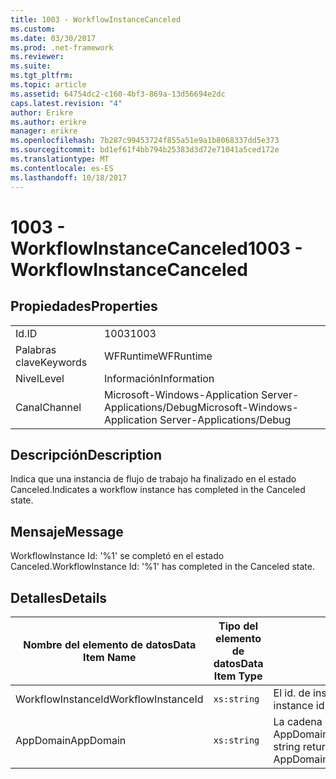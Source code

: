 ```yaml
---
title: 1003 - WorkflowInstanceCanceled
ms.custom: 
ms.date: 03/30/2017
ms.prod: .net-framework
ms.reviewer: 
ms.suite: 
ms.tgt_pltfrm: 
ms.topic: article
ms.assetid: 64754dc2-c160-4bf3-869a-13d56694e2dc
caps.latest.revision: "4"
author: Erikre
ms.author: erikre
manager: erikre
ms.openlocfilehash: 7b287c99453724f855a51e9a1b8068337dd5e373
ms.sourcegitcommit: bd1ef61f4bb794b25383d3d72e71041a5ced172e
ms.translationtype: MT
ms.contentlocale: es-ES
ms.lasthandoff: 10/18/2017
---
```

# <a name="1003---workflowinstancecanceled"></a><span data-ttu-id="ccd3a-102">1003 - WorkflowInstanceCanceled</span><span class="sxs-lookup"><span data-stu-id="ccd3a-102">1003 - WorkflowInstanceCanceled</span></span>
## <a name="properties"></a><span data-ttu-id="ccd3a-103">Propiedades</span><span class="sxs-lookup"><span data-stu-id="ccd3a-103">Properties</span></span>  
  
|||  
|-|-|  
|<span data-ttu-id="ccd3a-104">Id.</span><span class="sxs-lookup"><span data-stu-id="ccd3a-104">ID</span></span>|<span data-ttu-id="ccd3a-105">1003</span><span class="sxs-lookup"><span data-stu-id="ccd3a-105">1003</span></span>|  
|<span data-ttu-id="ccd3a-106">Palabras clave</span><span class="sxs-lookup"><span data-stu-id="ccd3a-106">Keywords</span></span>|<span data-ttu-id="ccd3a-107">WFRuntime</span><span class="sxs-lookup"><span data-stu-id="ccd3a-107">WFRuntime</span></span>|  
|<span data-ttu-id="ccd3a-108">Nivel</span><span class="sxs-lookup"><span data-stu-id="ccd3a-108">Level</span></span>|<span data-ttu-id="ccd3a-109">Información</span><span class="sxs-lookup"><span data-stu-id="ccd3a-109">Information</span></span>|  
|<span data-ttu-id="ccd3a-110">Canal</span><span class="sxs-lookup"><span data-stu-id="ccd3a-110">Channel</span></span>|<span data-ttu-id="ccd3a-111">Microsoft-Windows-Application Server-Applications/Debug</span><span class="sxs-lookup"><span data-stu-id="ccd3a-111">Microsoft-Windows-Application Server-Applications/Debug</span></span>|  
  
## <a name="description"></a><span data-ttu-id="ccd3a-112">Descripción</span><span class="sxs-lookup"><span data-stu-id="ccd3a-112">Description</span></span>  
 <span data-ttu-id="ccd3a-113">Indica que una instancia de flujo de trabajo ha finalizado en el estado Canceled.</span><span class="sxs-lookup"><span data-stu-id="ccd3a-113">Indicates a workflow instance has completed in the Canceled state.</span></span>  
  
## <a name="message"></a><span data-ttu-id="ccd3a-114">Mensaje</span><span class="sxs-lookup"><span data-stu-id="ccd3a-114">Message</span></span>  
 <span data-ttu-id="ccd3a-115">WorkflowInstance Id: '%1' se completó en el estado Canceled.</span><span class="sxs-lookup"><span data-stu-id="ccd3a-115">WorkflowInstance Id: '%1' has completed in the Canceled state.</span></span>  
  
## <a name="details"></a><span data-ttu-id="ccd3a-116">Detalles</span><span class="sxs-lookup"><span data-stu-id="ccd3a-116">Details</span></span>  
  
|<span data-ttu-id="ccd3a-117">Nombre del elemento de datos</span><span class="sxs-lookup"><span data-stu-id="ccd3a-117">Data Item Name</span></span>|<span data-ttu-id="ccd3a-118">Tipo del elemento de datos</span><span class="sxs-lookup"><span data-stu-id="ccd3a-118">Data Item Type</span></span>|<span data-ttu-id="ccd3a-119">Descripción</span><span class="sxs-lookup"><span data-stu-id="ccd3a-119">Description</span></span>|  
|--------------------|--------------------|-----------------|  
|<span data-ttu-id="ccd3a-120">WorkflowInstanceId</span><span class="sxs-lookup"><span data-stu-id="ccd3a-120">WorkflowInstanceId</span></span>|`xs:string`|<span data-ttu-id="ccd3a-121">El id. de instancia del flujo de trabajo.</span><span class="sxs-lookup"><span data-stu-id="ccd3a-121">The instance id for the workflow</span></span>|  
|<span data-ttu-id="ccd3a-122">AppDomain</span><span class="sxs-lookup"><span data-stu-id="ccd3a-122">AppDomain</span></span>|`xs:string`|<span data-ttu-id="ccd3a-123">La cadena devuelta por AppDomain.CurrentDomain.FriendlyName.</span><span class="sxs-lookup"><span data-stu-id="ccd3a-123">The string returned by AppDomain.CurrentDomain.FriendlyName.</span></span>|
